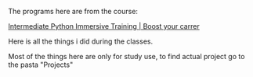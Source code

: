 The programs here are from the course:

[Intermediate Python Immersive Training | Boost your carrer](https://www.udemy.com/course/the-intermediate-python-training-boost-your-python-skills/)


Here is all the things i did during the classes.

Most of the things here are only for study use, to find actual project go to the pasta "Projects"
